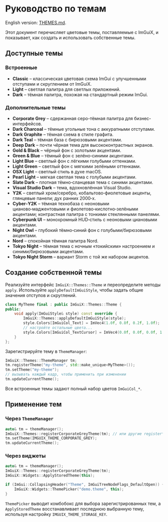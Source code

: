 # Руководство по темам

English version: [THEMES.md](THEMES.md).

Этот документ перечисляет цветовые темы, поставляемые с ImGuiX,
и показывает, как создать и использовать собственные темы.

## Доступные темы

### Встроенные
- **Classic** – классическая цветовая схема ImGui с улучшенными отступами и скруглением от ImGuiX.
- **Light** – светлая палитра для светлых приложений.
- **Dark** – тёмная палитра, похожая на стандартный режим ImGui.

### Дополнительные темы
- **Corporate Grey** – сдержанная серо-тёмная палитра для бизнес-интерфейсов.
- **Dark Charcoal** – тёмные угольные тона с аккуратными отступами.
- **Dark Graphite** – тёмная схема в стиле графита.
- **Dark Teal** – тёмная база с бирюзовыми акцентами.
- **Deep Dark** – почти чёрная тема для высококонтрастных экранов.
- **Gold & Black** – чёрный фон с золотыми акцентами.
- **Green & Blue** – тёмный фон с зелёно‑синими акцентами.
- **Light Blue** – светлый фон с лёгкими голубыми оттенками.
- **Light Green** – светлый фон с мягкими зелёными оттенками.
- **OSX Light** – светлый стиль в духе macOS.
- **Pearl Light** – мягкая светлая тема с голубыми акцентами.
- **Slate Dark** – плотная тёмно‑сланцевая тема с синими акцентами.
- **Visual Studio Dark** – тема, вдохновлённая Visual Studio.
- **Y2K** – светлый хром/серебро, кобальтово‑фиолетовые акценты, глянцевые панели; дух ранних 2000‑х.
- **Cyber‑Y2K** – тёмная технобаза с неоновыми цианово‑маджентовыми и фиолетово‑кислотно‑зелёными акцентами; контрастная палитра с тонкими стеклянными панелями.
- **Cyberpunk UI** – монохромный HUD‑стиль с неоновыми циановыми акцентами.
- **Night Owl** – глубокий тёмно‑синий фон с голубыми/бирюзовыми акцентами.
- **Nord** – спокойная тёмная палитра Nord.
- **Tokyo Night** – тёмная тема с ночным «токийским» настроением и синими/бирюзовыми акцентами.
- **Tokyo Night Storm** – вариант Storm с той же набором акцентов.

## Создание собственной темы

Реализуйте интерфейс `ImGuiX::Themes::Theme` и переопределите методы `apply`.
Используйте `applyDefaultImGuiStyle`, чтобы задать общие значения отступов и скруглений.

```cpp
class MyTheme final : public ImGuiX::Themes::Theme {
public:
    void apply(ImGuiStyle& style) const override {
        ImGuiX::Themes::applyDefaultImGuiStyle(style);
        style.Colors[ImGuiCol_Text] = ImVec4(1.0f, 0.8f, 0.2f, 1.0f);
        // настройте остальные цвета...
        style.Colors[ImGuiCol_TextCursor] = ImVec4(0.0f, 0.0f, 0.0f, 1.0f); // цвет курсора
    }
};
```

Зарегистрируйте тему в `ThemeManager`:

```cpp
ImGuiX::Themes::ThemeManager tm;
tm.registerTheme("my-theme", std::make_unique<MyTheme>());
tm.setTheme("my-theme");
// вызывать каждый кадр, чтобы применить при изменении
tm.updateCurrentTheme();
```

Все встроенные темы задают полный набор цветов `ImGuiCol_*`.

## Применение тем

### Через `ThemeManager`

```cpp
auto& tm = themeManager();
ImGuiX::Themes::registerCorporateGreyTheme(tm); // или другие register* функции
tm.setTheme(IMGUIX_THEME_CORPORATE_GREY);
tm.updateCurrentTheme();
```

### Через виджеты

```cpp
auto& tm = themeManager();
ImGuiX::Themes::registerCorporateGreyTheme(tm);
ImGuiX::Widgets::ApplyStoredTheme(this);

if (ImGui::CollapsingHeader("Theme", ImGuiTreeNodeFlags_DefaultOpen)) {
    ImGuiX::Widgets::ThemePicker("demo.theme", this);
}
```

`ThemePicker` выводит комбобокс для выбора зарегистрированных тем, а
`ApplyStoredTheme` восстанавливает последнюю выбранную тему, используя настройку `IMGUIX_THEME_STORAGE_KEY`.

